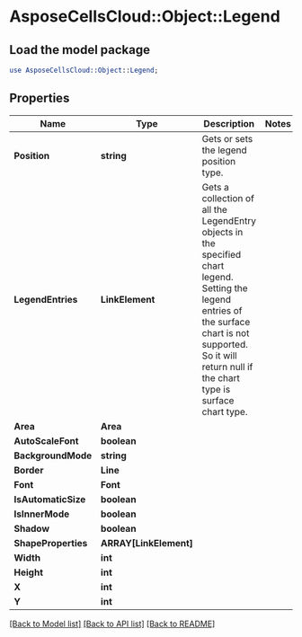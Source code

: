 # AsposeCellsCloud::Object::Legend 

## Load the model package
```perl
use AsposeCellsCloud::Object::Legend;
```

## Properties
Name | Type | Description | Notes
------------ | ------------- | ------------- | -------------
**Position** | **string** | Gets or sets the legend position type. |
**LegendEntries** | **LinkElement** | Gets a collection of all the LegendEntry objects in the specified chart legend.                        Setting the legend entries of the surface chart is not supported.                        So it will return null if the chart type is surface chart type. |
**Area** | **Area** |  |
**AutoScaleFont** | **boolean** |  |
**BackgroundMode** | **string** |  |
**Border** | **Line** |  |
**Font** | **Font** |  |
**IsAutomaticSize** | **boolean** |  |
**IsInnerMode** | **boolean** |  |
**Shadow** | **boolean** |  |
**ShapeProperties** | **ARRAY[LinkElement]** |  |
**Width** | **int** |  |
**Height** | **int** |  |
**X** | **int** |  |
**Y** | **int** |  |  

[[Back to Model list]](../README.md#documentation-for-models) [[Back to API list]](../README.md#documentation-for-api-endpoints) [[Back to README]](../README.md)

